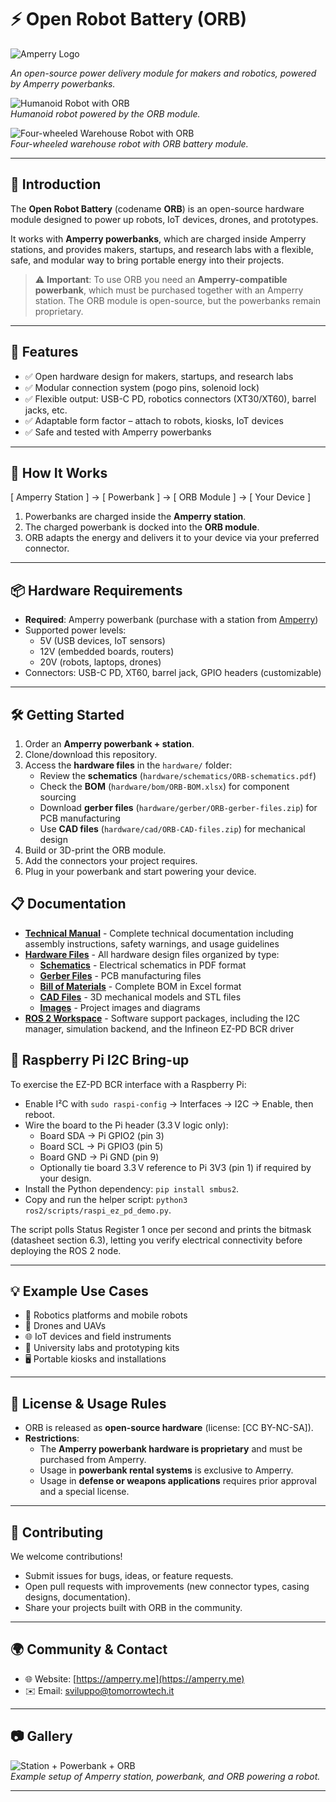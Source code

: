 # ⚡ Open Robot Battery (ORB)

![Amperry Logo](hardware/images/amperry_open_robot_battery.png) 

*An open-source power delivery module for makers and robotics, powered by Amperry powerbanks.*

![Humanoid Robot with ORB](hardware/images/ORB-humanoid.png)  
*Humanoid robot powered by the ORB module.*

![Four-wheeled Warehouse Robot with ORB](hardware/images/ORB-four-wheeled-warehouse-robot.png)  
*Four-wheeled warehouse robot with ORB battery module.*

---

## 📖 Introduction

The **Open Robot Battery** (codename **ORB**) is an open-source hardware module designed to power up robots, IoT devices, drones, and prototypes.  

It works with **Amperry powerbanks**, which are charged inside Amperry stations, and provides makers, startups, and research labs with a flexible, safe, and modular way to bring portable energy into their projects.  

> ⚠️ **Important**: To use ORB you need an **Amperry-compatible powerbank**, which must be purchased together with an Amperry station. The ORB module is open-source, but the powerbanks remain proprietary.

---

## 🚀 Features

- ✅ Open hardware design for makers, startups, and research labs  
- ✅ Modular connection system (pogo pins, solenoid lock)  
- ✅ Flexible output: USB-C PD, robotics connectors (XT30/XT60), barrel jacks, etc.  
- ✅ Adaptable form factor – attach to robots, kiosks, IoT devices  
- ✅ Safe and tested with Amperry powerbanks  

---

## 🔌 How It Works
[ Amperry Station ] → [ Powerbank ] → [ ORB Module ] → [ Your Device ]

1. Powerbanks are charged inside the **Amperry station**.  
2. The charged powerbank is docked into the **ORB module**.  
3. ORB adapts the energy and delivers it to your device via your preferred connector.  

---

## 📦 Hardware Requirements

- **Required**: Amperry powerbank (purchase with a station from [Amperry](https://amperry.me))  
- Supported power levels:  
  - 5V (USB devices, IoT sensors)  
  - 12V (embedded boards, routers)  
  - 20V (robots, laptops, drones)  
- Connectors: USB-C PD, XT60, barrel jack, GPIO headers (customizable)  

---

## 🛠 Getting Started

1. Order an **Amperry powerbank + station**.  
2. Clone/download this repository.  
3. Access the **hardware files** in the `hardware/` folder:
   - Review the **schematics** (`hardware/schematics/ORB-schematics.pdf`)
   - Check the **BOM** (`hardware/bom/ORB-BOM.xlsx`) for component sourcing
   - Download **gerber files** (`hardware/gerber/ORB-gerber-files.zip`) for PCB manufacturing
   - Use **CAD files** (`hardware/cad/ORB-CAD-files.zip`) for mechanical design
4. Build or 3D-print the ORB module.  
5. Add the connectors your project requires.  
6. Plug in your powerbank and start powering your device.

## 📋 Documentation

- **[Technical Manual](MANUAL.md)** - Complete technical documentation including assembly instructions, safety warnings, and usage guidelines
- **[Hardware Files](hardware/)** - All hardware design files organized by type:
  - **[Schematics](hardware/schematics/)** - Electrical schematics in PDF format
  - **[Gerber Files](hardware/gerber/)** - PCB manufacturing files
  - **[Bill of Materials](hardware/bom/)** - Complete BOM in Excel format
  - **[CAD Files](hardware/cad/)** - 3D mechanical models and STL files
  - **[Images](hardware/images/)** - Project images and diagrams  
- **[ROS 2 Workspace](ros2/README.md)** - Software support packages, including the I2C manager, simulation backend, and the Infineon EZ-PD BCR driver  

## 🧪 Raspberry Pi I2C Bring-up

To exercise the EZ-PD BCR interface with a Raspberry Pi:
- Enable I²C with `sudo raspi-config` → Interfaces → I2C → Enable, then reboot.
- Wire the board to the Pi header (3.3 V logic only):
  - Board SDA → Pi GPIO2 (pin 3)
  - Board SCL → Pi GPIO3 (pin 5)
  - Board GND → Pi GND (pin 9)
  - Optionally tie board 3.3 V reference to Pi 3V3 (pin 1) if required by your design.
- Install the Python dependency: `pip install smbus2`.
- Copy and run the helper script: `python3 ros2/scripts/raspi_ez_pd_demo.py`.

The script polls Status Register 1 once per second and prints the bitmask (datasheet section 6.3), letting you verify electrical connectivity before deploying the ROS 2 node.

---

## 💡 Example Use Cases

- 🤖 Robotics platforms and mobile robots  
- 🚁 Drones and UAVs  
- 🌐 IoT devices and field instruments  
- 🏫 University labs and prototyping kits  
- 🖥 Portable kiosks and installations  

---

## 📜 License & Usage Rules

- ORB is released as **open-source hardware** (license: [CC BY-NC-SA]).  
- **Restrictions**:  
  - The **Amperry powerbank hardware is proprietary** and must be purchased from Amperry.  
  - Usage in **powerbank rental systems** is exclusive to Amperry.  
  - Usage in **defense or weapons applications** requires prior approval and a special license.  

---

## 🤝 Contributing

We welcome contributions!  
- Submit issues for bugs, ideas, or feature requests.  
- Open pull requests with improvements (new connector types, casing designs, documentation).  
- Share your projects built with ORB in the community.  

---

## 🌍 Community & Contact

- 🌐 Website: [https://amperry.me](https://amperry.me)  
- ✉️ Email: sviluppo@tomorrowtech.it  

---

## 📷 Gallery

![Station + Powerbank + ORB](hardware/images/demo.jpg)  
*Example setup of Amperry station, powerbank, and ORB powering a robot.*  

---
